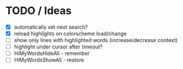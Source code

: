 # TODO / Ideas

* [x] automatically set next search?
* [x] reload highlights on colorscheme load/change
* [ ] show only lines with highlighted words (increase/decrease context)
* [ ] highlight under cursor after timeout?
* [ ] HiMyWordsHideAll - remember
* [ ] HiMyWordsShowAll - restore
